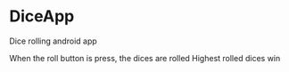 # DiceApp
Dice rolling android app

When the roll button is press, the dices are rolled
Highest rolled dices win
